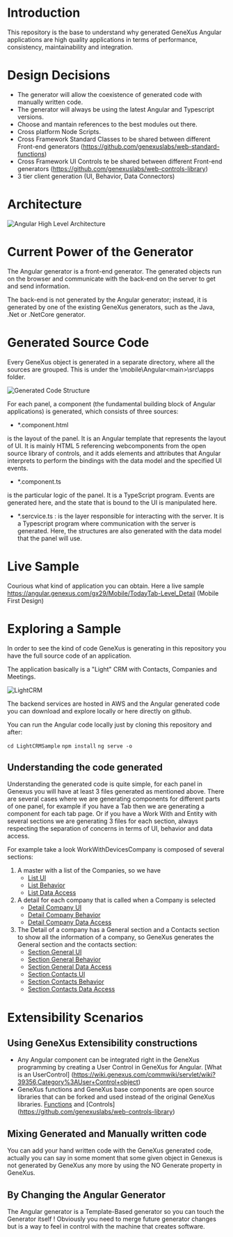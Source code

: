 # Introduction

This repository is the base to understand why generated GeneXus Angular applications are high quality applications in terms of performance, consistency, maintainability and integration.

# Design Decisions

- The generator will allow the coexistence of generated code with manually written code.
- The generator will always be using the latest Angular and Typescript versions.
- Choose and mantain references to the best modules out there.
- Cross platform Node Scripts.
- Cross Framework Standard Classes to be shared between different Front-end generators (https://github.com/genexuslabs/web-standard-functions)
- Cross Framework UI Controls te be shared between different Front-end generators (https://github.com/genexuslabs/web-controls-library)
- 3 tier client generation (UI, Behavior, Data Connectors)

# Architecture 

![Angular High Level Architecture](architectureAngular.png) 


# Current Power of the Generator

The Angular generator is a front-end generator. The generated objects run on the browser and communicate with the back-end on the server to get and send information.

The back-end is not generated by the Angular generator; instead, it is generated by one of the existing GeneXus generators, such as the Java, .Net or .NetCore generator. 

# Generated Source Code

Every GeneXus object is generated in a separate directory, where all the sources are grouped. This is under the <Model directory>\mobile\Angular\<main>\src\apps folder.
  
 ![Generated Code Structure](codeStructure.png)

 For each panel, a component (the fundamental building block of Angular applications) is generated, which consists of three sources:

- *.component.html 

is the layout of the panel. It is an Angular template that represents the layout of UI. It is mainly HTML 5 referencing webcomponents from the open source library of controls, and it adds elements and attributes that Angular interprets to perform the bindings with the data model and the specified UI events.

- *.component.ts 

is the particular logic of the panel. It is a TypeScript program. Events are generated here, and the state that is bound to the UI is manipulated here.

- *.sercvice.ts : is the layer responsible for interacting with the server. It is a Typescript program where communication with the server is generated. Here, the structures are also generated with the data model that the panel will use.


# Live Sample

Courious what kind of application you can obtain. Here a live sample https://angular.genexus.com/gx29/Mobile/TodayTab-Level_Detail (Mobile First Design)

# Exploring a Sample

In order to see the kind of code GeneXus is generating in this repository you have the full source code of an application. 

The application basically is a "Light" CRM with Contacts, Companies and Meetings. 

![LightCRM](lightCRM.png)

The backend services are hosted in AWS and the Angular generated code you can download and explore locally or here directly on github.

You can run the Angular code locally just by cloning this repository and after:

`
cd LightCRMSample
`
`
npm install
`
`
ng serve -o
`

## Understanding the code generated

Understanding the generated code is quite simple, for each panel in Genexus you will have at least 3 files generated as mentioned above.
There are several cases where we are generating components for different parts of one panel, for example if you have a Tab then we are generating a component for each tab page.
Or if you have a Work With and Entity with several sections we are generating 3 files for each section, always respecting the separation of concerns in terms of UI, behavior and data access.

For example take a look WorkWithDevicesCompany  is composed of several sections:

1) A master with a list of the Companies, so we have 
    - [List UI](LightCRMSample/src/app/WorkWithDevicesCompany/workwithdevicescompany_company_list.component.html)
    - [List Behavior](LightCRMSample/src/app/WorkWithDevicesCompany/workwithdevicescompany_company_list.component.ts)
    - [List Data Access](LightCRMSample/src/app/WorkWithDevicesCompany/workwithdevicescompany_company_list.service.ts)
2) A detail for each company that is called when a Company is selected 
    - [Detail Company UI](LightCRMSample/src/app/WorkWithDevicesCompany/workwithdevicescompany_company_detail.component.html)
    - [Detail Company Behavior](LightCRMSample/src/app/WorkWithDevicesCompany/workwithdevicescompany_company_detail.component.ts)
    - [Detail Company Data Access](LightCRMSample/src/app/WorkWithDevicesCompany/workwithdevicescompany_company_detail.service.ts)
3) The Detail of a company has a General section and a Contacts section to show all the information of a company, so GeneXus generates the General section and the contacts section:
     - [Section General UI](LightCRMSample/src/app/WorkWithDevicesCompany/workwithdevicescompany_company_section_general.component.html)
     - [Section General Behavior](LightCRMSample/src/app/WorkWithDevicesCompany/workwithdevicescompany_company_section_general.component.ts)
     - [Section General Data Access](LightCRMSample/src/app/WorkWithDevicesCompany/workwithdevicescompany_company_section_general.service.ts)
     - [Section Contacts UI](LightCRMSample/src/app/WorkWithDevicesCompany/workwithdevicescompany_company_section_contact.component.html)
     - [Section Contacts Behavior](LightCRMSample/src/app/WorkWithDevicesCompany/workwithdevicescompany_company_section_contact.component.ts)
     - [Section Contacts Data Access](LightCRMSample/src/app/WorkWithDevicesCompany/workwithdevicescompany_company_section_contact.service.ts)
     
     
# Extensibility Scenarios

## Using GeneXus Extensibility constructions

- Any Angular component can be integrated right in the GeneXus programming by creating a User Control in GeneXus for Angular. [What is an UserControl] (https://wiki.genexus.com/commwiki/servlet/wiki?39356,Category%3AUser+Control+object)
- GeneXus functions and GeneXus base components are open source libraries that can be forked and used instead of the original GeneXus libraries.
[Functions](https://github.com/genexuslabs/web-standard-functions)  and [Controls] (https://github.com/genexuslabs/web-controls-library)

## Mixing Generated and Manually written code

You can add your hand written code with the GeneXus generated code, actually you can say in some moment that some given object in Genexus is not generated by GeneXus any more by using the NO Generate property in GeneXus.

## By Changing the Angular Generator

The Angular generator is a Template-Based generator so you can touch the Generator itself ! Obviously you need to merge future generator changes but is a way to feel in control with the machine that creates software.

 
 
